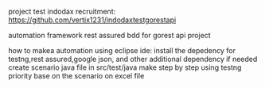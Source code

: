 project test indodax recruitment:
https://github.com/vertix1231/indodaxtestgorestapi

automation framework rest assured bdd for gorest api project

how to makea automation using eclipse ide:
install the depedency for testng,rest assured,google json, and other additional dependency if needed
create scenario java file in src/test/java
make step by step using testng priority base on the scenario on excel file
